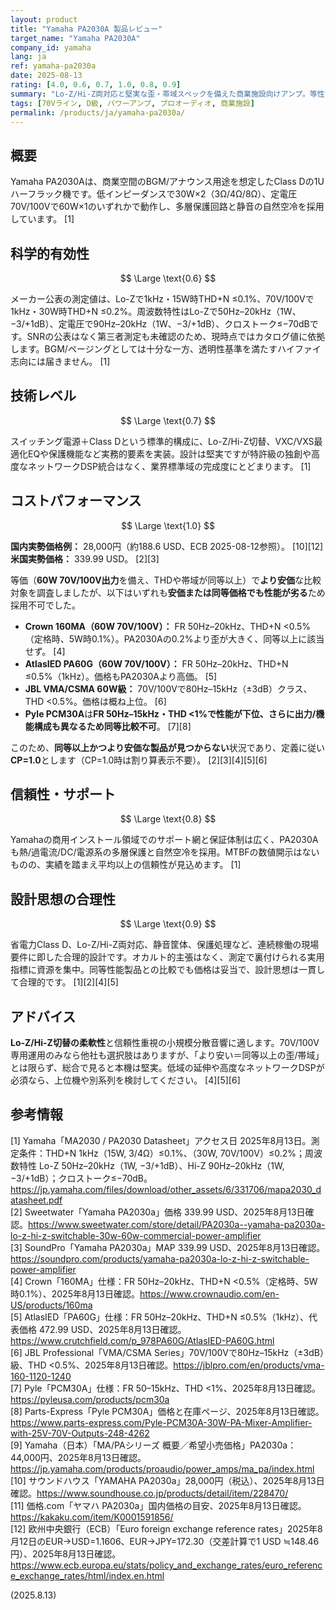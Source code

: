```yaml
---
layout: product
title: "Yamaha PA2030A 製品レビュー"
target_name: "Yamaha PA2030A"
company_id: yamaha
lang: ja
ref: yamaha-pa2030a
date: 2025-08-13
rating: [4.0, 0.6, 0.7, 1.0, 0.8, 0.9]
summary: "Lo-Z/Hi-Z両対応と堅実な歪・帯域スペックを備えた商業施設向けアンプ。等性能帯の70V/100V機との比較でも価格面は競争力あり"
tags: [70Vライン, D級, パワーアンプ, プロオーディオ, 商業施設]
permalink: /products/ja/yamaha-pa2030a/
---
```

## 概要

Yamaha PA2030Aは、商業空間のBGM/アナウンス用途を想定したClass Dの1Uハーフラック機です。低インピーダンスで30W×2（3Ω/4Ω/8Ω）、定電圧70V/100Vで60W×1のいずれかで動作し、多層保護回路と静音の自然空冷を採用しています。 [1]

## 科学的有効性

$$ \Large \text{0.6} $$

メーカー公表の測定値は、Lo-Zで1kHz・15W時THD+N ≤0.1%、70V/100Vで1kHz・30W時THD+N ≤0.2%。周波数特性はLo-Zで50Hz–20kHz（1W、−3/+1dB）、定電圧で90Hz–20kHz（1W、−3/+1dB）、クロストーク≤−70dBです。SNRの公表はなく第三者測定も未確認のため、現時点ではカタログ値に依拠します。BGM/ページングとしては十分な一方、透明性基準を満たすハイファイ志向には届きません。 [1]

## 技術レベル

$$ \Large \text{0.7} $$

スイッチング電源＋Class Dという標準的構成に、Lo-Z/Hi-Z切替、VXC/VXS最適化EQや保護機能など実務的要素を実装。設計は堅実ですが特許級の独創や高度なネットワークDSP統合はなく、業界標準域の完成度にとどまります。 [1]

## コストパフォーマンス

$$ \Large \text{1.0} $$

**国内実勢価格例：** 28,000円（約188.6 USD、ECB 2025-08-12参照）。 [10][12]  
**米国実勢価格：** 339.99 USD。 [2][3]

等価（**60W 70V/100V出力**を備え、THDや帯域が同等以上）で**より安価**な比較対象を調査しましたが、以下はいずれも**安価または同等価格でも性能が劣る**ため採用不可でした。

- **Crown 160MA（60W 70V/100V）：** FR 50Hz–20kHz、THD+N <0.5%（定格時、5W時0.1%）。PA2030Aの0.2%より歪が大きく、同等以上に該当せず。 [4]  
- **AtlasIED PA60G（60W 70V/100V）：** FR 50Hz–20kHz、THD+N ≤0.5%（1kHz）。価格もPA2030Aより高価。 [5]  
- **JBL VMA/CSMA 60W級：** 70V/100Vで80Hz–15kHz（±3dB）クラス、THD <0.5%。価格は概ね上位。 [6]  
- **Pyle PCM30A**は**FR 50Hz–15kHz・THD <1%**で性能が下位、さらに出力/機能構成も異なるため**同等比較不可**。 [7][8]

このため、**同等以上かつより安価な製品が見つからない**状況であり、定義に従い**CP=1.0**とします（CP=1.0時は割り算表示不要）。 [2][3][4][5][6]

## 信頼性・サポート

$$ \Large \text{0.8} $$

Yamahaの商用インストール領域でのサポート網と保証体制は広く、PA2030Aも熱/過電流/DC/電源系の多層保護と自然空冷を採用。MTBFの数値開示はないものの、実績を踏まえ平均以上の信頼性が見込めます。 [1]

## 設計思想の合理性

$$ \Large \text{0.9} $$

省電力Class D、Lo-Z/Hi-Z両対応、静音筐体、保護処理など、連続稼働の現場要件に即した合理的設計です。オカルト的主張はなく、測定で裏付けられる実用指標に資源を集中。同等性能製品との比較でも価格は妥当で、設計思想は一貫して合理的です。 [1][2][4][5]

## アドバイス

**Lo-Z/Hi-Z切替の柔軟性**と信頼性重視の小規模分散音響に適します。70V/100V専用運用のみなら他社も選択肢はありますが、「より安い＝同等以上の歪/帯域」とは限らず、総合で見ると本機は堅実。低域の延伸や高度なネットワークDSPが必須なら、上位機や別系列を検討してください。 [4][5][6]

## 参考情報

[1] Yamaha「MA2030 / PA2030 Datasheet」アクセス日 2025年8月13日。測定条件：THD+N 1kHz（15W, 3/4Ω）≤0.1%、（30W, 70V/100V）≤0.2%；周波数特性 Lo-Z 50Hz–20kHz（1W, −3/+1dB）、Hi-Z 90Hz–20kHz（1W, −3/+1dB）；クロストーク≤−70dB。https://jp.yamaha.com/files/download/other_assets/6/331706/mapa2030_datasheet.pdf  
[2] Sweetwater「Yamaha PA2030a」価格 339.99 USD、2025年8月13日確認。https://www.sweetwater.com/store/detail/PA2030a--yamaha-pa2030a-lo-z-hi-z-switchable-30w-60w-commercial-power-amplifier  
[3] SoundPro「Yamaha PA2030a」MAP 339.99 USD、2025年8月13日確認。https://soundpro.com/products/yamaha-pa2030a-lo-z-hi-z-switchable-power-amplifier  
[4] Crown「160MA」仕様：FR 50Hz–20kHz、THD+N <0.5%（定格時、5W時0.1%）、2025年8月13日確認。https://www.crownaudio.com/en-US/products/160ma  
[5] AtlasIED「PA60G」仕様：FR 50Hz–20kHz、THD+N ≤0.5%（1kHz）、代表価格 472.99 USD、2025年8月13日確認。https://www.crutchfield.com/p_978PA60G/AtlasIED-PA60G.html  
[6] JBL Professional「VMA/CSMA Series」70V/100Vで80Hz–15kHz（±3dB）級、THD <0.5%、2025年8月13日確認。https://jblpro.com/en/products/vma-160-1120-1240  
[7] Pyle「PCM30A」仕様：FR 50–15kHz、THD <1%、2025年8月13日確認。https://pyleusa.com/products/pcm30a  
[8] Parts-Express「Pyle PCM30A」価格と在庫ページ、2025年8月13日確認。https://www.parts-express.com/Pyle-PCM30A-30W-PA-Mixer-Amplifier-with-25V-70V-Outputs-248-4262  
[9] Yamaha（日本）「MA/PAシリーズ 概要／希望小売価格」PA2030a：44,000円、2025年8月13日確認。https://jp.yamaha.com/products/proaudio/power_amps/ma_pa/index.html  
[10] サウンドハウス「YAMAHA PA2030a」28,000円（税込）、2025年8月13日確認。https://www.soundhouse.co.jp/products/detail/item/228470/  
[11] 価格.com「ヤマハ PA2030a」国内価格の目安、2025年8月13日確認。https://kakaku.com/item/K0001591856/  
[12] 欧州中央銀行（ECB）「Euro foreign exchange reference rates」2025年8月12日のEUR→USD=1.1606、EUR→JPY=172.30（交差計算で1 USD ≒148.46 円）、2025年8月13日確認。https://www.ecb.europa.eu/stats/policy_and_exchange_rates/euro_reference_exchange_rates/html/index.en.html

(2025.8.13)


